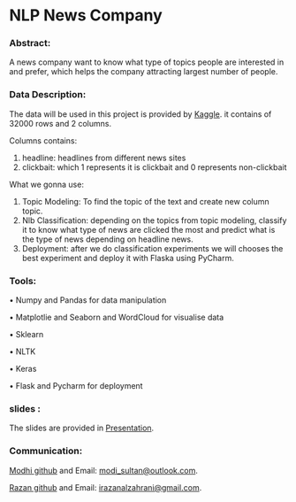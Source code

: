 # NLP News Company


### Abstract:

A news company want to know what type of topics people are interested in and prefer, which helps the company attracting largest number of people.

### Data Description:

The data will be used in this project is provided by <a href="https://www.kaggle.com/amananandrai/clickbait-dataset">Kaggle</a>. 
it contains of 32000 rows and 2 columns.

Columns contains:
1) headline: headlines from different news sites 
2) clickbait: which 1 represents it is clickbait and 0 represents non-clickbait



 What we gonna use: 
  <ol>
    
  <li>Topic Modeling: To find the topic of the text and create new column topic. </li>
    
  
  <li>Nlb Classification: depending on the topics from topic modeling, classify it to know what type of news are clicked the most and predict what is the type of news depending on headline news. </li>
 
 <li>Deployment: after we do classification experiments we will chooses the best experiment and deploy it with Flaska using PyCharm. </li>
  </ol>


### Tools:

•	Numpy and Pandas for data manipulation 

•	Matplotlie and Seaborn and WordCloud for visualise data

•	Sklearn 

• NLTK

• Keras 

• Flask and Pycharm for deployment



### slides :
The slides are provided  in <a href="https://prezi.com/view/nGNUmOHkqRuDGpmBNGdQ/">Presentation</a>.


### Communication:


 <a href="https://github.com/modisultan">Modhi github</a> and Email: modi_sultan@outlook.com.
 

 <a href="https://github.com/RazanAlzahrani1">Razan github</a> and Email: irazanalzahrani@gmail.com. 
